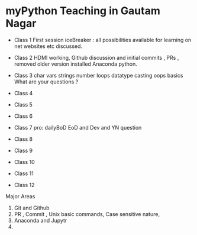 # myPython  Teaching in Gautam Nagar 

- Class 1 First session iceBreaker : all possibilities available for learning on net websites etc discussed. 
- Class 2 HDMI working, Github discussion and initial commits , PRs , removed older version installed Anaconda python. 
- Class 3 char vars strings number loops datatype  casting oops basics  What are your questions ? 
- Class 4 

- Class 5 
- Class 6 
- Class 7 pro: dailyBoD EoD and Dev and YN question 
- Class 8 

- Class 9 
- Class 10
- Class 11 
- Class 12

Major Areas 
1. Git and Github
2. PR , Commit , Unix basic commands, Case sensitive nature, 
3. Anaconda and Jupytr 
4. 

